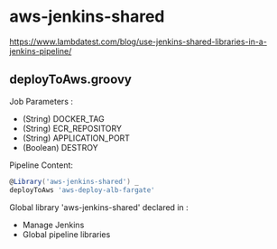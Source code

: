 # aws-jenkins-shared

https://www.lambdatest.com/blog/use-jenkins-shared-libraries-in-a-jenkins-pipeline/

## deployToAws.groovy

Job Parameters :

- (String) DOCKER_TAG
- (String) ECR_REPOSITORY
- (String) APPLICATION_PORT
- (Boolean) DESTROY

Pipeline Content:

```groovy
@Library('aws-jenkins-shared') _
deployToAws 'aws-deploy-alb-fargate'
```

Global library 'aws-jenkins-shared' declared in :
- Manage Jenkins
- Global pipeline libraries